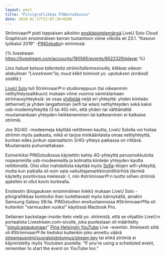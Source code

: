 ```yaml
---
layout: post
title: "Pilvigrafiikkaa PINGstudiossa"
date: 2019-01-27T12:07:26+0200
---
```


Striimivaari® pisti loppiaisen aikoihin [ensikäpistelemänsä](https://www.infocrea.fi/blogi/2019/01/pilvigrafiikkaa-striimeihin/) LiveU Solo Cloud Graphicsin ensimmäisen kerran tuotantoon viime viikolla eli 23.1. "Kasvun työkalut 2019" -[PINGstudio](https://pinghelsinki.fi/pingstudio/)n striimissä:

{% livestream https://livestream.com/accounts/190565/events/8522329/player %}

*(Jos haluat katsoa tallenteita striimi/tallennesivulla, klikkaa oikean alakulman "Livestream"ia; muut klikit toimivat yo. upotuksen (embed) sisällä.)*
<!--more--> 

[LiveU Solo](https://gosolo.tv/) tuli Striimivaari®:n studioreppuun (tai oikeammin nettiyhteyssalkkuun) mukaan viime vuonna varmistamaan striimausyhteyksiä: se osaa [yhdistää](https://www.liveu.tv/lrt) neljä eri yhteyttä: yhden kiinteän (ethernet) ja yhden langattoman (wifi tai wlan) nettiyhteyden sekä kaksi usb-modemiyhteyttä (3 tai 4G) niin, että yhden tai välttämättä muutamankaan yhteyden heikkeneminen tai katkeaminen ei katkaise striimiä.

Jos 3G/4G -modeemeja käyttää reitittimen kautta, LiveU Sololla voi hoitaa striimin myös paikasta, mikä ei tarjoa minkäänlaista omaa nettiyhteyttä, kunhan edes jonkun operaattorin 3/4G-yhteys paikassa on riittävä. Muutamasta puhumattakaan.

Esimerkiksi PINGstudiossa käytettiin kahta 4G-yhteyttä perusmokkuloita nopeammilla usb-modeemeilla ja kolmatta kiinteän yhteyden kautta reitittimellä. Olisi ollut mahdollista käyttää myös [Sofia](https://sofiafuturefarm.fi/fi/)-tilojen wifi-yhteyttä, mutta kun paikalla oli noin sata vaikuttajamarkkinointihörhöä (termiä käytetty positiivissa mielessä:-), niin #striimivaari®:n luotto siihen striimiä ajatellen ei ollut kovin korkealla.

Ensitestin (blogauksen ensimmäinen linkki) mukaan LiveU Solo -pilvigrafiikkaa kontrolloi ihan luotettavasti myös kännykällä, ainakin Samsung Galaxy S8:lla. PINGstudion ensituotannossa #Striimivaari®lla oli kuitenkin "varmuuden vuoksi" käytössä Macbook Pro.

Sellainen backstage-inside-tieto vielä yo. striimistä, että se ohjattiin LiveU:n portaalista Livestream.com-sivulle, joka puolestaan oli määritetty "[simulcastautumaan](https://livestream.com/blog/simulcast-stream-multiple-destinations)" [Ping Helsingin YouTube](https://www.youtube.com/channel/UCpo2ZMTXmFKFMxY5LHXdwVA) Live -eventiin. Ilmeisesti siitä oli #Striimivaari®:lle tiedoksi kuitenkin joko annettu väärä [streamausnimi/suoratoistotunnus/stream key](https://support.google.com/youtube/answer/2907883?hl=en) tai ehkä striimiä ei käynnistetty myös Youtuben puolella: "If you're using a scheduled event, remember to start the event on YouTube too."